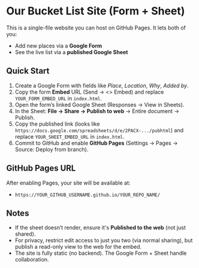 # Our Bucket List Site (Form + Sheet)

This is a single-file website you can host on GitHub Pages. It lets both of you:
- Add new places via a **Google Form**
- See the live list via a **published Google Sheet**

## Quick Start
1) Create a Google Form with fields like *Place*, *Location*, *Why*, *Added by*.
2) Copy the form **Embed** URL (Send → <> Embed) and replace `YOUR_FORM_EMBED_URL` in `index.html`.
3) Open the form’s linked Google Sheet (Responses → View in Sheets).
4) In the Sheet: **File → Share → Publish to web** → Entire document → Publish.
5) Copy the published link (looks like `https://docs.google.com/spreadsheets/d/e/2PACX-.../pubhtml`) and replace `YOUR_SHEET_EMBED_URL` in `index.html`.
6) Commit to GitHub and enable **GitHub Pages** (Settings → Pages → Source: Deploy from branch).

## GitHub Pages URL
After enabling Pages, your site will be available at:
- `https://YOUR_GITHUB_USERNAME.github.io/YOUR_REPO_NAME/`

## Notes
- If the sheet doesn’t render, ensure it's **Published to the web** (not just shared).
- For privacy, restrict edit access to just you two (via normal sharing), but publish a read-only view to the web for the embed.
- The site is fully static (no backend). The Google Form + Sheet handle collaboration.
